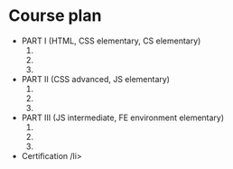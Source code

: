 <h1>Course plan</h1>

<ul>
<li>
PART I (HTML, CSS elementary, CS elementary)
<ol>
<li>
</li>
<li>
</li>
<li>
</li>
</ol>
</li>
<li>
PART II (CSS advanced, JS elementary)
<ol>
<li>
</li>
<li>
</li>
<li>
</li>
</ol>
</li>
<li>
PART III (JS intermediate, FE environment elementary)
<ol>
<li>
</li>
<li>
</li>
<li>
</li>
</ol>
</li>
<li>
Certification
/li>
</ul>